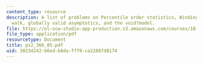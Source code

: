 ```yaml
---
content_type: resource
description: A list of problems on Percentile order statistics, Winding angle of Pearson?s
  walk, globally valid asymptotics, and the void?model.
file: https://ol-ocw-studio-app-production.s3.amazonaws.com/courses/18-366-random-walks-and-diffusion-fall-2006/3023d242b6edb8dafff9ca22887d8174_ps2_366_05.pdf
file_type: application/pdf
resourcetype: Document
title: ps2_366_05.pdf
uid: 3023d242-b6ed-b8da-fff9-ca22887d8174
---
```

